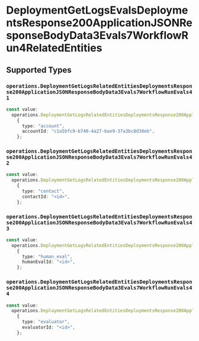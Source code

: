 # DeploymentGetLogsEvalsDeploymentsResponse200ApplicationJSONResponseBodyData3Evals7WorkflowRun4RelatedEntities


## Supported Types

### `operations.DeploymentGetLogsRelatedEntitiesDeploymentsResponse200ApplicationJSONResponseBodyData3Evals7WorkflowRunEvals41`

```typescript
const value:
  operations.DeploymentGetLogsRelatedEntitiesDeploymentsResponse200ApplicationJSONResponseBodyData3Evals7WorkflowRunEvals41 =
    {
      type: "account",
      accountId: "c1a5bfc9-b740-4a27-bae9-37a3bc8d38eb",
    };
```

### `operations.DeploymentGetLogsRelatedEntitiesDeploymentsResponse200ApplicationJSONResponseBodyData3Evals7WorkflowRunEvals42`

```typescript
const value:
  operations.DeploymentGetLogsRelatedEntitiesDeploymentsResponse200ApplicationJSONResponseBodyData3Evals7WorkflowRunEvals42 =
    {
      type: "contact",
      contactId: "<id>",
    };
```

### `operations.DeploymentGetLogsRelatedEntitiesDeploymentsResponse200ApplicationJSONResponseBodyData3Evals7WorkflowRunEvals43`

```typescript
const value:
  operations.DeploymentGetLogsRelatedEntitiesDeploymentsResponse200ApplicationJSONResponseBodyData3Evals7WorkflowRunEvals43 =
    {
      type: "human_eval",
      humanEvalId: "<id>",
    };
```

### `operations.DeploymentGetLogsRelatedEntitiesDeploymentsResponse200ApplicationJSONResponseBodyData3Evals7WorkflowRunEvals44`

```typescript
const value:
  operations.DeploymentGetLogsRelatedEntitiesDeploymentsResponse200ApplicationJSONResponseBodyData3Evals7WorkflowRunEvals44 =
    {
      type: "evaluator",
      evaluatorId: "<id>",
    };
```

